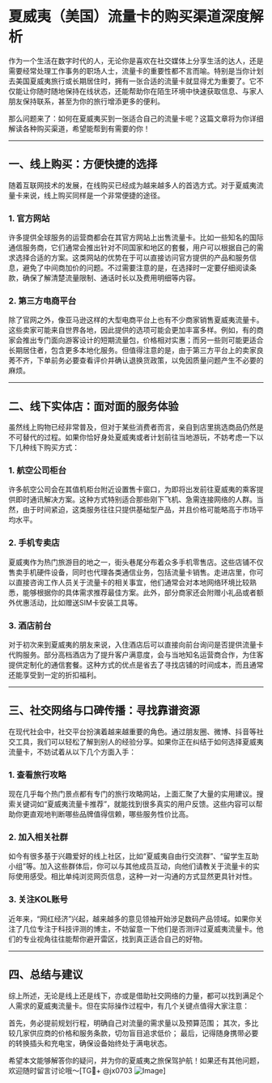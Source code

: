 # 夏威夷（美国）流量卡的购买渠道深度解析

作为一个生活在数字时代的人，无论你是喜欢在社交媒体上分享生活的达人，还是需要经常处理工作事务的职场人士，流量卡的重要性都不言而喻。特别是当你计划去美国夏威夷旅行或长期居住时，拥有一张合适的流量卡就显得尤为重要了。它不仅能让你随时随地保持在线状态，还能帮助你在陌生环境中快速获取信息、与家人朋友保持联系，甚至为你的旅行增添更多的便利。

那么问题来了：如何在夏威夷买到一张适合自己的流量卡呢？这篇文章将为你详细解读各种购买渠道，希望能帮到有需要的你！

---

## 一、线上购买：方便快捷的选择

随着互联网技术的发展，在线购买已经成为越来越多人的首选方式。对于夏威夷流量卡来说，线上购买同样是一个非常便捷的途径。

### 1. 官方网站
许多提供全球服务的运营商都会在其官方网站上出售流量卡。比如一些知名的国际通信服务商，它们通常会推出针对不同国家和地区的套餐，用户可以根据自己的需求选择合适的方案。这类网站的优势在于可以直接访问官方提供的产品和服务信息，避免了中间商加价的问题。不过需要注意的是，在选择时一定要仔细阅读条款，确保了解清楚流量限制、通话时长以及费用明细等内容。

### 2. 第三方电商平台
除了官网之外，像亚马逊这样的大型电商平台上也有不少商家销售夏威夷流量卡。这些卖家可能来自世界各地，因此提供的选项可能会更加丰富多样。例如，有的商家会推出专门面向游客设计的短期流量包，价格相对实惠；而另一些则可能更适合长期居住者，包含更多本地化服务。但值得注意的是，由于第三方平台上的卖家良莠不齐，下单前务必要查看评价并确认退换货政策，以免因质量问题产生不必要的麻烦。

---

## 二、线下实体店：面对面的服务体验

虽然线上购物已经非常普及，但对于某些消费者而言，亲自到店里挑选商品仍然是不可替代的过程。如果你恰好身处夏威夷或者计划前往当地游玩，不妨考虑一下以下几种线下购买方式：

### 1. 航空公司柜台
许多航空公司会在其值机柜台附近设置售卡窗口，为即将出发前往夏威夷的乘客提供即时通讯解决方案。这种方式特别适合那些刚下飞机、急需连接网络的人群。当然，由于时间紧迫，这类服务往往只提供基础型产品，并且价格可能略高于市场平均水平。

### 2. 手机专卖店
夏威夷作为热门旅游目的地之一，街头巷尾分布着众多手机零售店。这些店铺不仅售卖手机硬件设备，同时也代理各类通信业务，包括流量卡销售。走进店里，你可以直接咨询工作人员关于流量卡的相关事宜，他们通常会对本地网络环境比较熟悉，能够根据你的具体需求推荐最佳方案。此外，部分商家还会附赠小礼品或者额外优惠活动，比如赠送SIM卡安装工具等。

### 3. 酒店前台
对于初次来到夏威夷的朋友来说，入住酒店后可以直接向前台询问是否提供流量卡代购服务。部分高档酒店为了提升客户满意度，会与当地知名运营商合作，为住客提供定制化的通信套餐。这种方式的优点是省去了寻找店铺的时间成本，而且通常还能享受到一定的折扣福利。

---

## 三、社交网络与口碑传播：寻找靠谱资源

在现代社会中，社交平台扮演着越来越重要的角色。通过朋友圈、微博、抖音等社交工具，我们可以轻松了解到别人的经验分享。如果你正在纠结于如何选择夏威夷流量卡，不妨试着从以下几个方面入手：

### 1. 查看旅行攻略
现在几乎每个热门景点都有专门的旅行攻略网站，上面汇聚了大量的实用建议。搜索关键词如“夏威夷流量卡推荐”，就能找到很多真实的用户反馈。这些内容可以帮助你更直观地判断哪些品牌值得信赖，哪些服务性价比高。

### 2. 加入相关社群
如今有很多基于兴趣爱好的线上社区，比如“夏威夷自由行交流群”、“留学生互助小组”等。加入这些群体后，你可以与其他成员互动，向他们请教关于流量卡的实际使用感受。相比单纯浏览网页信息，这种一对一沟通的方式显然更具针对性。

### 3. 关注KOL账号
近年来，“网红经济”兴起，越来越多的意见领袖开始涉足数码产品领域。如果你关注了几位专注于科技评测的博主，不妨留意一下他们是否测评过夏威夷流量卡。他们的专业视角往往能帮你避开雷区，找到真正适合自己的好物。

---

## 四、总结与建议

综上所述，无论是线上还是线下，亦或是借助社交网络的力量，都可以找到满足个人需求的夏威夷流量卡。但在实际操作过程中，有几个关键点值得大家注意：

首先，务必提前规划行程，明确自己对流量的需求量以及预算范围；
其次，多比较几家供应商的价格和服务条款，切勿盲目追求低价；
最后，记得随身携带必要的转换插头和充电宝，确保设备始终处于满电状态。

希望本文能够解答你的疑问，并为你的夏威夷之旅保驾护航！如果还有其他问题，欢迎随时留言讨论哦～[TG💪+ @jx0703 ![Image](https://github.com/user-attachments/assets/dbca1d08-cadb-493c-b0ec-ad6f7a83f270)]